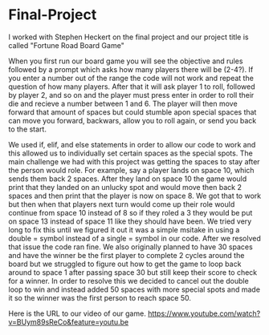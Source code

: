 # Final-Project

I worked with Stephen Heckert on the final project and our project title is called "Fortune Road Board Game" 

When you first run our board game you will see the objective and rules followed by a prompt which asks how many players there will be (2-4?). If you enter a number out of the range the code will not work and repeat the question of how many players. After that it will ask player 1 to roll, followed by player 2, and so on and the player must press enter in order to roll their die and recieve a number between 1 and 6. The player will then move forward that amount of spaces but could stumble apon special spaces that can move you forward, backwars, allow you to roll again, or send you back to the start. 

We used if, elif, and else statements in order to allow our code to work and this allowed us to individually set certain spaces as the special spots. The main challenge we had with this project was getting the spaces to stay after the person would role. For example, say a player lands on space 10, which sends them back 2 spaces. After they land on space 10 the game would print that they landed on an unlucky spot and would move then back 2 spaces and then print that the player is now on space 8. We got that to work but then when that players next turn would come up their role would continue from space 10 instead of 8 so if they roled a 3 they would be put on space 13 instead of space 11 like they should have been. We tried very long to fix this until we figured it out it was a simple msitake in using a double = symbol instead of a single = symbol in our code. After we resolved that issue the code ran fine. We also originally planned to have 30 spaces and have the winner be the first player to complete 2 cycles around the board but we struggled to figure out how to get the game to loop back around to space 1 after passing space 30 but still keep their score to check for a winner. In order to resolve this we decided to cancel out the double loop to win and instead added 50 spaces with more special spots and made it so the winner was the first person to reach space 50. 

Here is the URL to our video of our game. https://www.youtube.com/watch?v=BUym89sReCo&feature=youtu.be
